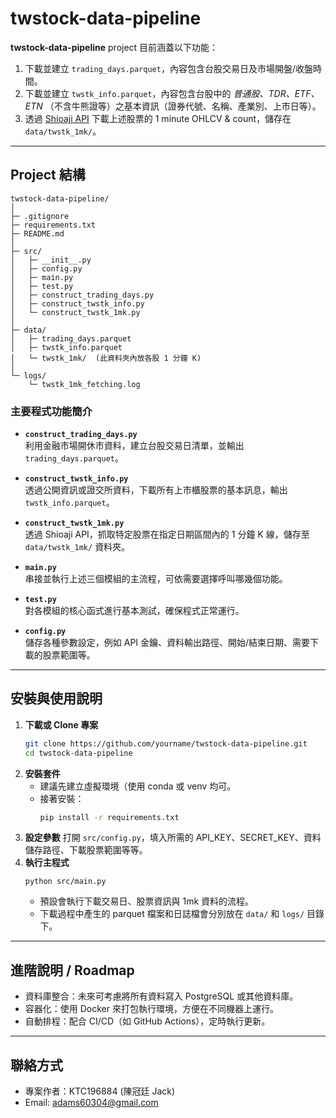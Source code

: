 # twstock-data-pipeline

**twstock-data-pipeline** project 目前涵蓋以下功能：
1. 下載並建立 `trading_days.parquet`，內容包含台股交易日及市場開盤/收盤時間。
2. 下載並建立 `twstk_info.parquet`，內容包含台股中的 *普通股、TDR、ETF、ETN* （不含牛熊證等）之基本資訊（證券代號、名稱、產業別、上市日等）。
3. 透過 [Shioaji API](https://github.com/Sinotrade/Shioaji) 下載上述股票的 1 minute OHLCV & count，儲存在 `data/twstk_1mk/`。

---

## Project 結構
```
twstock-data-pipeline/
│
├─ .gitignore
├─ requirements.txt
├─ README.md
│
├─ src/
│   ├─ __init__.py
│   ├─ config.py
│   ├─ main.py
│   ├─ test.py
│   ├─ construct_trading_days.py
│   ├─ construct_twstk_info.py
│   └─ construct_twstk_1mk.py
│
├─ data/
│   ├─ trading_days.parquet
│   ├─ twstk_info.parquet
│   └─ twstk_1mk/  (此資料夾內放各股 1 分鐘 K)
│
└─ logs/
    └─ twstk_1mk_fetching.log
```

### 主要程式功能簡介

- **`construct_trading_days.py`**  
  利用金融市場開休市資料，建立台股交易日清單，並輸出 `trading_days.parquet`。

- **`construct_twstk_info.py`**  
  透過公開資訊或證交所資料，下載所有上市櫃股票的基本訊息，輸出 `twstk_info.parquet`。

- **`construct_twstk_1mk.py`**  
  透過 Shioaji API，抓取特定股票在指定日期區間內的 1 分鐘 K 線，儲存至 `data/twstk_1mk/` 資料夾。

- **`main.py`**  
  串接並執行上述三個模組的主流程，可依需要選擇呼叫哪幾個功能。

- **`test.py`**  
  對各模組的核心函式進行基本測試，確保程式正常運行。

- **`config.py`**  
  儲存各種參數設定，例如 API 金鑰、資料輸出路徑、開始/結束日期、需要下載的股票範圍等。

---

## 安裝與使用說明

1. **下載或 Clone 專案**
   ```bash
   git clone https://github.com/yourname/twstock-data-pipeline.git
   cd twstock-data-pipeline
   ```
2. **安裝套件**
   - 建議先建立虛擬環境（使用 conda 或 venv 均可。
   - 接著安裝：
     ```bash
     pip install -r requirements.txt
     ```
3. **設定參數**
   打開 ``src/config.py``，填入所需的 API_KEY、SECRET_KEY、資料儲存路徑、下載股票範圍等等。
4. **執行主程式**
   ```
   python src/main.py
   ```
   - 預設會執行下載交易日、股票資訊與 1mk 資料的流程。
   - 下載過程中產生的 parquet 檔案和日誌檔會分別放在 ``data/`` 和 ``logs/`` 目錄下。
  
---

## 進階說明 / Roadmap
- 資料庫整合：未來可考慮將所有資料寫入 PostgreSQL 或其他資料庫。
- 容器化：使用 Docker 來打包執行環境，方便在不同機器上運行。
- 自動排程：配合 CI/CD（如 GitHub Actions），定時執行更新。

---

## 聯絡方式
- 專案作者：KTC196884 (陳冠廷 Jack)
- Email: adams60304@gmail.com

